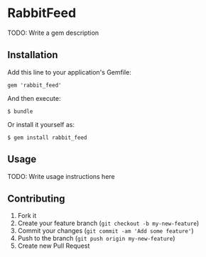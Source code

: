 # RabbitFeed

TODO: Write a gem description

## Installation

Add this line to your application's Gemfile:

    gem 'rabbit_feed'

And then execute:

    $ bundle

Or install it yourself as:

    $ gem install rabbit_feed

## Usage

TODO: Write usage instructions here

## Contributing

1. Fork it
2. Create your feature branch (`git checkout -b my-new-feature`)
3. Commit your changes (`git commit -am 'Add some feature'`)
4. Push to the branch (`git push origin my-new-feature`)
5. Create new Pull Request
